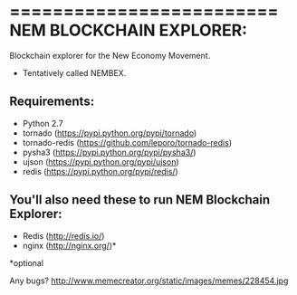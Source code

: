 =========================  
 NEM BLOCKCHAIN EXPLORER:  
=========================

Blockchain explorer for the New Economy Movement.
* Tentatively called NEMBEX.

Requirements: 
-------------
- Python 2.7 
- tornado (https://pypi.python.org/pypi/tornado)
- tornado-redis (https://github.com/leporo/tornado-redis)
- pysha3 (https://pypi.python.org/pypi/pysha3/)
- ujson (https://pypi.python.org/pypi/ujson) 
- redis (https://pypi.python.org/pypi/redis/) 

You'll also need these to run NEM Blockchain Explorer:
------------------------------------------------------
- Redis (http://redis.io/) 
- nginx (http://nginx.org/)*

*optional 


Any bugs? http://www.memecreator.org/static/images/memes/228454.jpg